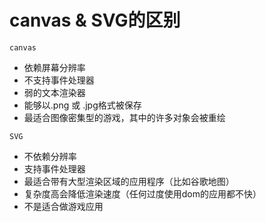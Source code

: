 # canvas & SVG的区别

`canvas`

+ 依赖屏幕分辨率
+ 不支持事件处理器
+ 弱的文本渲染器
+ 能够以.png 或 .jpg格式被保存
+ 最适合图像密集型的游戏，其中的许多对象会被重绘

`SVG`

+ 不依赖分辨率
+ 支持事件处理器
+ 最适合带有大型渲染区域的应用程序（比如谷歌地图）
+ 复杂度高会降低渲染速度（任何过度使用dom的应用都不快）
+ 不是适合做游戏应用